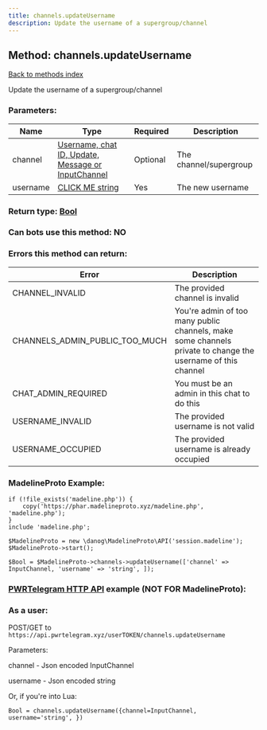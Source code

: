 ```yaml
---
title: channels.updateUsername
description: Update the username of a supergroup/channel
---
```

## Method: channels.updateUsername  
[Back to methods index](index.md)


Update the username of a supergroup/channel

### Parameters:

| Name     |    Type       | Required | Description |
|----------|---------------|----------|-------------|
|channel|[Username, chat ID, Update, Message or InputChannel](../types/InputChannel.md) | Optional|The channel/supergroup|
|username|[CLICK ME string](../types/string.md) | Yes|The new username|


### Return type: [Bool](../types/Bool.md)

### Can bots use this method: **NO**


### Errors this method can return:

| Error    | Description   |
|----------|---------------|
|CHANNEL_INVALID|The provided channel is invalid|
|CHANNELS_ADMIN_PUBLIC_TOO_MUCH|You're admin of too many public channels, make some channels private to change the username of this channel|
|CHAT_ADMIN_REQUIRED|You must be an admin in this chat to do this|
|USERNAME_INVALID|The provided username is not valid|
|USERNAME_OCCUPIED|The provided username is already occupied|


### MadelineProto Example:


```
if (!file_exists('madeline.php')) {
    copy('https://phar.madelineproto.xyz/madeline.php', 'madeline.php');
}
include 'madeline.php';

$MadelineProto = new \danog\MadelineProto\API('session.madeline');
$MadelineProto->start();

$Bool = $MadelineProto->channels->updateUsername(['channel' => InputChannel, 'username' => 'string', ]);
```

### [PWRTelegram HTTP API](https://pwrtelegram.xyz) example (NOT FOR MadelineProto):



### As a user:

POST/GET to `https://api.pwrtelegram.xyz/userTOKEN/channels.updateUsername`

Parameters:

channel - Json encoded InputChannel

username - Json encoded string




Or, if you're into Lua:

```
Bool = channels.updateUsername({channel=InputChannel, username='string', })
```

